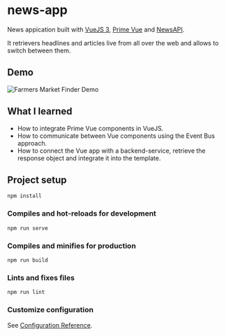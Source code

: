 # news-app
News appication built with [VueJS 3](https://v3.vuejs.org/), [Prime Vue](https://www.primefaces.org/primevue/) and [NewsAPI](https://newsapi.org/).

It retrievers headlines and articles live from all over the web and allows to switch between them.

## Demo
![Farmers Market Finder Demo](demo/demo.gif)

## What I learned
* How to integrate Prime Vue components in VueJS.
* How to communicate between Vue components using the Event Bus approach.
* How to connect the Vue app with a backend-service, retrieve the response object and integrate it into the template.  

## Project setup
```
npm install
```

### Compiles and hot-reloads for development
```
npm run serve
```

### Compiles and minifies for production
```
npm run build
```

### Lints and fixes files
```
npm run lint
```

### Customize configuration
See [Configuration Reference](https://cli.vuejs.org/config/).
